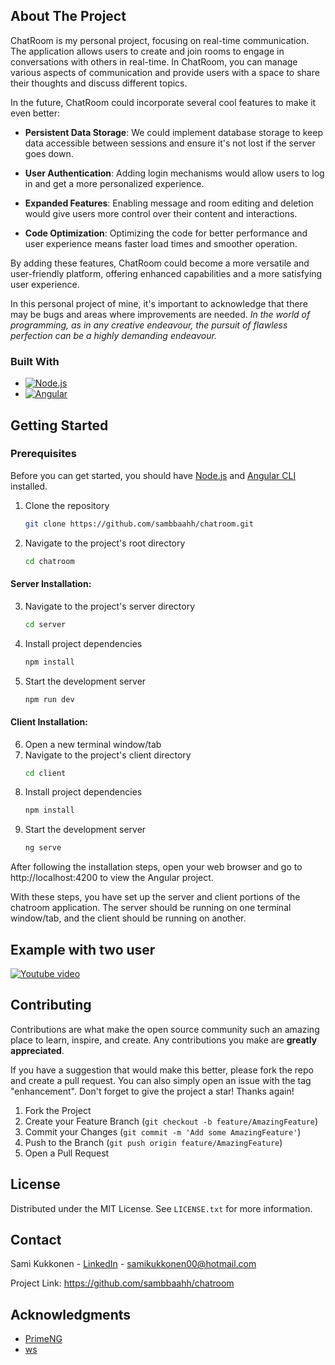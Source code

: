 <!-- ABOUT THE PROJECT -->
## About The Project

ChatRoom is my personal project, focusing on real-time communication. The application allows users to create and join rooms to engage in conversations with others in real-time. In ChatRoom, you can manage various aspects of communication and provide users with a space to share their thoughts and discuss different topics.

In the future, ChatRoom could incorporate several cool features to make it even better:

- **Persistent Data Storage**: We could implement database storage to keep data accessible between sessions and ensure it's not lost if the server goes down.

- **User Authentication**: Adding login mechanisms would allow users to log in and get a more personalized experience.

- **Expanded Features**: Enabling message and room editing and deletion would give users more control over their content and interactions.

- **Code Optimization**: Optimizing the code for better performance and user experience means faster load times and smoother operation.

By adding these features, ChatRoom could become a more versatile and user-friendly platform, offering enhanced capabilities and a more satisfying user experience.

In this personal project of mine, it's important to acknowledge that there may be bugs and areas where improvements are needed. _In the world of programming, as in any creative endeavour, the pursuit of flawless perfection can be a highly demanding endeavour._


### Built With

* [![Node.js][Node.io]][Node-url]
* [![Angular][Angular.io]][Angular-url]


<!-- GETTING STARTED -->
## Getting Started

### Prerequisites

Before you can get started, you should have [Node.js][Node-url] and [Angular CLI][Angular-url] installed. 

1. Clone the repository
   ```sh
   git clone https://github.com/sambbaahh/chatroom.git
   ```
2. Navigate to the project's root directory
   ```sh
   cd chatroom
   ```
#### Server Installation:
3. Navigate to the project's server directory
   ```sh
   cd server
   ```
4. Install project dependencies 
   ```sh
   npm install
   ```
5. Start the development server
   ```sh
   npm run dev
   ```
#### Client Installation:
6. Open a new terminal window/tab
7. Navigate to the project's client directory
   ```sh
   cd client
   ```
8. Install project dependencies 
   ```sh
   npm install
   ```
9. Start the development server
   ```sh
   ng serve
   ```
After following the installation steps, open your web browser and go to http://localhost:4200 to view the Angular project.

With these steps, you have set up the server and client portions of the chatroom application. The server should be running on one terminal window/tab, and the client should be running on another.



<!-- EXAMPLES -->
## Example with two user
[![Youtube video][Youtube-img]][Youtube-url]



<!-- CONTRIBUTING -->
## Contributing

Contributions are what make the open source community such an amazing place to learn, inspire, and create. Any contributions you make are **greatly appreciated**.

If you have a suggestion that would make this better, please fork the repo and create a pull request. You can also simply open an issue with the tag "enhancement".
Don't forget to give the project a star! Thanks again!

1. Fork the Project
2. Create your Feature Branch (`git checkout -b feature/AmazingFeature`)
3. Commit your Changes (`git commit -m 'Add some AmazingFeature'`)
4. Push to the Branch (`git push origin feature/AmazingFeature`)
5. Open a Pull Request


<!-- LICENSE -->
## License

Distributed under the MIT License. See `LICENSE.txt` for more information.



<!-- CONTACT -->
## Contact

Sami Kukkonen - [LinkedIn][Linkedin-url] - samikukkonen00@hotmail.com

Project Link: https://github.com/sambbaahh/chatroom



<!-- ACKNOWLEDGMENTS -->
## Acknowledgments

* [PrimeNG](https://primeng.org/)
* [ws](https://github.com/websockets/ws)


<!-- MARKDOWN LINKS & IMAGES -->
[Linkedin-url]: https://www.linkedin.com/in/sami-kukkonen7
[Node-url]: https://nodejs.org
[Angular-url]: https://angular.io/guide/setup-local
[Node.io]: https://img.shields.io/badge/Node.js-43853D?style=for-the-badge&logo=node.js&logoColor=white
[Node-url]: https://nodejs.org/en
[Angular.io]: https://img.shields.io/badge/Angular-DD0031?style=for-the-badge&logo=angular&logoColor=white
[Angular-url]: https://angular.io
[Youtube-img]: https://github.com/sambbaahh/chatroom/assets/99816212/8e56acd5-cc78-46a3-96a1-20c342830937
[Youtube-url]: https://www.youtube.com/watch?v=IX8TnTJ4f5o&t=1s
